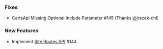 ### Fixes

- CartsApi Missing Optional Include Parameter #145 (Thanks @jracek-chl)

### New Features

- Implement [Site Routes API](https://developer.bigcommerce.com/api-reference/264af6ae04399-get-a-site-s-routes) #144